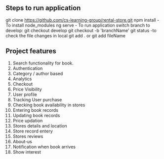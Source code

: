 ## Steps to run application
git clone https://github.com/cs-learning-group/rental-store.git
npm install - To install node_modules
ng serve - To run application
switch branch to develop: git checkout develop
git checkout -b 'branchName'
git status -to check the file changes in local
git add . or git add fileName


## Project features
1. Search functionality for book.
2. Authentication
3. Category / author based 
4. Analytics 
5. Checkout 
6. Price Visibility
7. User profile 
8. Tracking User purchase
9. Checking book availability in stores 
10. Entering book records
11. Updating book records 
12. Price updation 
13. Stores details and location 
14. Store record entery
15. Stores reviews 
16. About-us 
17. Notification when book arrives 
18. Show interest 



